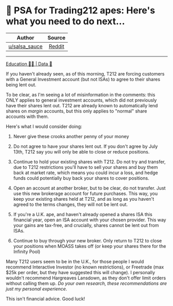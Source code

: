 🚨 PSA for Trading212 apes: Here's what you need to do next...
============================================================

| Author       | Source       | 
| :-------------: |:-------------:|
|  [u/salsa_sauce](https://www.reddit.com/user/salsa_sauce/) | [Reddit](https://www.reddit.com/r/Superstonk/comments/oa6cei/psa_for_trading212_apes_heres_what_you_need_to_do/) | 

---

[Education 👨‍🏫 | Data 🔢](https://www.reddit.com/r/Superstonk/search?q=flair_name%3A%22Education%20%F0%9F%91%A8%E2%80%8D%F0%9F%8F%AB%20%7C%20Data%20%F0%9F%94%A2%22&restrict_sr=1)

If you haven't already seen, as of this morning, T212 are forcing customers with a General Investment account (but not ISAs) to agree to their shares being lent out.

To be clear, as I'm seeing a lot of misinformation in the comments: this ONLY applies to general investment accounts, which did not previously have their shares lent out. T212 are already known to automatically lend shares on *margin* accounts, but this only applies to "normal" share accounts with them.

Here's what I would consider doing:

1.  Never give these crooks another penny of your money

2.  Do not agree to have your shares lent out. If you don't agree by July 13th, T212 say you will only be able to close or reduce positions.

3.  Continue to hold your existing shares with T212. Do not try and transfer, due to T212 restrictions you'll have to sell your shares and buy them back at market rate, which means you could incur a loss, and hedge funds could potentially buy back your shares to cover positions.

4.  Open an account at another broker, but to be clear, do not transfer. Just use this new brokerage account for future purchases. This way, you keep your existing shares held at T212, and as long as you haven't agreed to the terms changes, they will not be lent out.

5.  If you're a U.K. ape, and haven't already opened a shares ISA this financial year, open an ISA account with your chosen provider. This way your gains are tax-free, and crucially, shares cannot be lent out from ISAs.

6.  Continue to buy through your new broker. Only return to T212 to close your positions when MOASS takes off (or keep your shares there for the Infinity Pool)

Many T212 users seem to be in the U.K., for those people I would recommend Interactive Investor (no known restrictions), or Freetrade (max $25k per order, but they have suggested this will change). I personally wouldn't recommend Hargreaves Lansdown, as they don't offer limit orders without calling them up. *Do your own research, these recommendations are just my personal experience*.

This isn't financial advice. Good luck!

